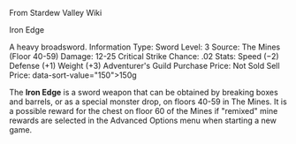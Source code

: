 From Stardew Valley Wiki

Iron Edge

A heavy broadsword. Information Type: Sword Level: 3 Source: The Mines (Floor 40-59) Damage: 12-25 Critical Strike Chance: .02 Stats: Speed (−2) Defense (+1) Weight (+3) Adventurer's Guild Purchase Price: Not Sold Sell Price: data-sort-value="150"&gt;150g

The **Iron Edge** is a sword weapon that can be obtained by breaking boxes and barrels, or as a special monster drop, on floors 40-59 in The Mines. It is a possible reward for the chest on floor 60 of the Mines if "remixed" mine rewards are selected in the Advanced Options menu when starting a new game.